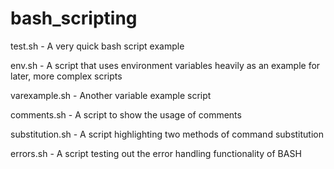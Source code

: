# bash_scripting

test.sh - A very quick bash script example

env.sh - A script that uses environment variables heavily as an example for later, more complex scripts

varexample.sh - Another variable example script

comments.sh - A script to show the usage of comments

substitution.sh - A script highlighting two methods of command substitution

errors.sh - A script testing out the error handling functionality of BASH
